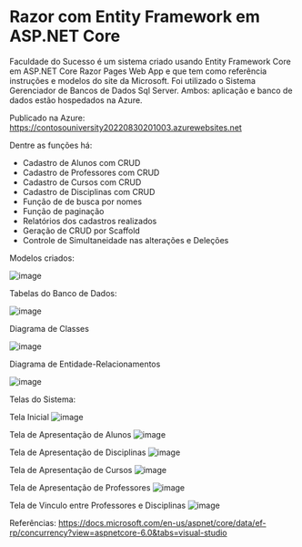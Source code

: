 # Razor com Entity Framework em ASP.NET Core 

Faculdade do Sucesso é um sistema criado usando Entity Framework Core em ASP.NET Core Razor Pages Web App e que tem como referência instruções e modelos do site da Microsoft. Foi utilizado o Sistema Gerenciador de Bancos de Dados Sql Server. Ambos: aplicação e banco de dados estão hospedados na Azure.

Publicado na Azure:
https://contosouniversity20220830201003.azurewebsites.net

Dentre as funções há:
 - Cadastro de Alunos com CRUD
 - Cadastro de Professores com CRUD
 - Cadastro de Cursos com CRUD
 - Cadastro de Disciplinas com CRUD
 - Função de de busca por nomes
 - Função de paginação
 - Relatórios dos cadastros realizados
 - Geração de CRUD por Scaffold
 - Controle de Simultaneidade nas alterações e Deleções

Modelos criados:

![image](https://user-images.githubusercontent.com/9114023/188198368-d839261f-35c5-4d7d-b2b8-2361aceff880.png)

Tabelas do Banco de Dados:

![image](https://user-images.githubusercontent.com/9114023/188198601-97612969-85af-4627-b48d-63674e1d29a4.png)

Diagrama de Classes

![image](https://user-images.githubusercontent.com/9114023/188274356-9987c91d-e1ce-497f-93f2-a29554d25e64.png)

Diagrama de Entidade-Relacionamentos

![image](https://user-images.githubusercontent.com/9114023/188274400-b1a65d7b-4fb9-43f2-85fd-6a0380872dfe.png)

Telas do Sistema:

Tela Inicial
![image](https://user-images.githubusercontent.com/9114023/189487719-1ada7225-e783-4f18-8666-3208d1d0fc3f.png)

Tela de Apresentação de Alunos
![image](https://user-images.githubusercontent.com/9114023/189487737-3b2ce971-f7c8-49a6-9fc0-80f7ac1a40f5.png)

Tela de Apresentação de Disciplinas
![image](https://user-images.githubusercontent.com/9114023/189488061-b41c278e-c651-4403-aa29-61720f311485.png)

Tela de Apresentação de Cursos
![image](https://user-images.githubusercontent.com/9114023/189488106-1b113e7a-9d24-4b19-9d73-1e8ffc7b72b9.png)

Tela de Apresentação de Professores
![image](https://user-images.githubusercontent.com/9114023/189488127-207bdab4-8dcf-4594-a1e7-6f13604b102d.png)

Tela de Vinculo entre Professores e Disciplinas
![image](https://user-images.githubusercontent.com/9114023/189488149-e27adbc9-b513-4da6-b4cc-49e217806725.png)



Referências:
https://docs.microsoft.com/en-us/aspnet/core/data/ef-rp/concurrency?view=aspnetcore-6.0&tabs=visual-studio
